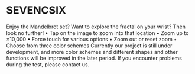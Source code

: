 # SEVENCSIX
Enjoy the Mandelbrot set? Want to explore the fractal on your wrist? Then look no further! • Tap on the image to zoom into that location • Zoom up to ×10,000 • Force touch for various options • Zoom out or reset zoom • Choose from three color schemes Currently our project is still under development, and more color schemes and different shapes and other functions will be improved in the later period. If you encounter problems during the test, please contact us.

